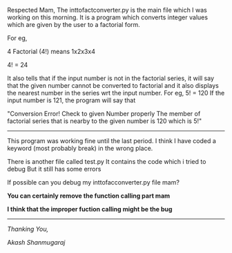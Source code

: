 
Respected Mam,
The inttofactconverter.py is the main file which I was working on this morning.
It is a program which converts integer values which are given by the user to a factorial form.

For eg,

4 Factorial (4!) means 1x2x3x4 

4! = 24

It also tells that if the input number is not in the factorial series, it will say that the given number cannot be converted to factorial and it also displays the nearest number in the series wrt the input number.
For eg,
5! = 120
If the input number is 121,
the program will say that

"Conversion Error!
Check to given Number properly
The member of factorial series that is nearby to the given number is 120
which is 5!"
***

This program was working fine until the last period. I think I have coded a keyword (most probably break) in the wrong place.

There is another file called test.py
It contains the code which i tried to debug
But it still has some errors

If possible can you debug my inttofacconverter.py file mam?

**You can certainly remove the function calling part mam**

**I think that the improper fuction calling might be the bug**
***
*Thanking You,*

A*kash Shanmugaraj*